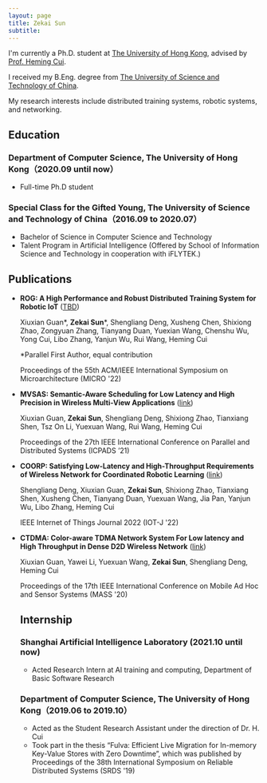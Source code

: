 ```yaml
---
layout: page
title: Zekai Sun
subtitle:
---
```


I'm currently a Ph.D. student at [The University of Hong Kong](https://www.hku.hk/), advised by [Prof. Heming Cui](https://www.cs.hku.hk/~heming).

I received my B.Eng. degree from [The University of Science and Technology of China](https://en.ustc.edu.cn/).

My research interests include distributed training systems, robotic systems, and networking.
## Education
### Department of Computer Science, The University of Hong Kong（2020.09 until now） 
- Full-time Ph.D student

### Special Class for the Gifted Young, The University of Science and Technology of China（2016.09 to 2020.07） 
- Bachelor of Science in Computer Science and Technology
- Talent Program in Artificial Intelligence (Offered by School of Information Science and Technology in cooperation with iFLYTEK.)

## Publications
* **ROG: A High Performance and Robust Distributed Training System for Robotic IoT** ([TBD]())

  Xiuxian Guan*, **Zekai Sun***, Shengliang Deng, Xusheng Chen, Shixiong Zhao, Zongyuan Zhang, Tianyang Duan, Yuexian Wang, Chenshu Wu, Yong Cui, Libo Zhang, Yanjun Wu, Rui Wang, Heming Cui

  *Parallel First Author, equal contribution

  Proceedings of the 55th ACM/IEEE International Symposium on Microarchitecture (MICRO '22)
* **MVSAS: Semantic-Aware Scheduling for Low Latency and High Precision in Wireless Multi-View Applications** ([link](https://ieeexplore.ieee.org/document/9763805/))

  Xiuxian Guan, **Zekai Sun**, Shengliang Deng, Shixiong Zhao, Tianxiang Shen, Tsz On Li, Yuexuan Wang, Rui Wang, Heming Cui

   Proceedings of the 27th IEEE International 
Conference on Parallel and Distributed Systems (ICPADS ’21)

* **COORP: Satisfying Low-Latency and High-Throughput Requirements of Wireless Network for Coordinated Robotic Learning** ([link](https://ieeexplore.ieee.org/abstract/document/9670456))

  Shengliang Deng, Xiuxian Guan, **Zekai Sun**, Shixiong Zhao, Tianxiang Shen, Xusheng Chen, Tianyang Duan, Yuexuan Wang, Jia Pan, Yanjun Wu, Libo Zhang, Heming Cui

  IEEE Internet of Things Journal 2022 (IOT-J '22)

* **CTDMA: Color-aware TDMA Network System For Low latency and High Throughput in Dense D2D Wireless Network** ([link](https://ieeexplore.ieee.org/document/9356015))

  Xiuxian Guan, Yawei Li, Yuexuan Wang, **Zekai Sun**, Shengliang Deng, Heming Cui

  Proceedings of the 17th IEEE International Conference on Mobile Ad Hoc and Sensor Systems (MASS '20)

  ## Internship
  ### Shanghai Artificial Intelligence Laboratory (2021.10 until now)
    - Acted Research Intern at AI training and computing, Department of Basic Software Research 

  ### Department of Computer Science, The University of Hong Kong（2019.06 to 2019.10） 
    - Acted as the Student Research Assistant under the direction of Dr. H. Cui
    - Took part in the thesis “Fulva: Efficient Live Migration for In-memory Key-Value Stores with Zero Downtime”, which was published by Proceedings of the 38th International Symposium on Reliable Distributed Systems (SRDS '19)
